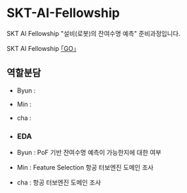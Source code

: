 # SKT-AI-Fellowship
SKT AI Fellowship "설비(로봇)의 잔여수명 예측" 준비과정입니다. 
&nbsp;

SKT AI Fellowship [｢GO｣](https://www.sktaifellowship.com/5be6908c-b57f-4940-8ee6-7dbd1c5e1177)

## 역할분담
- Byun : 
- Min :
- cha : 

- ### EDA
- Byun : PoF 기반 잔여수명 예측이 가능한지에 대한 여부
- Min : Feature Selection 항공 터보엔진 도메인 조사 
- cha : 항공 터보엔진 도메인 조사
